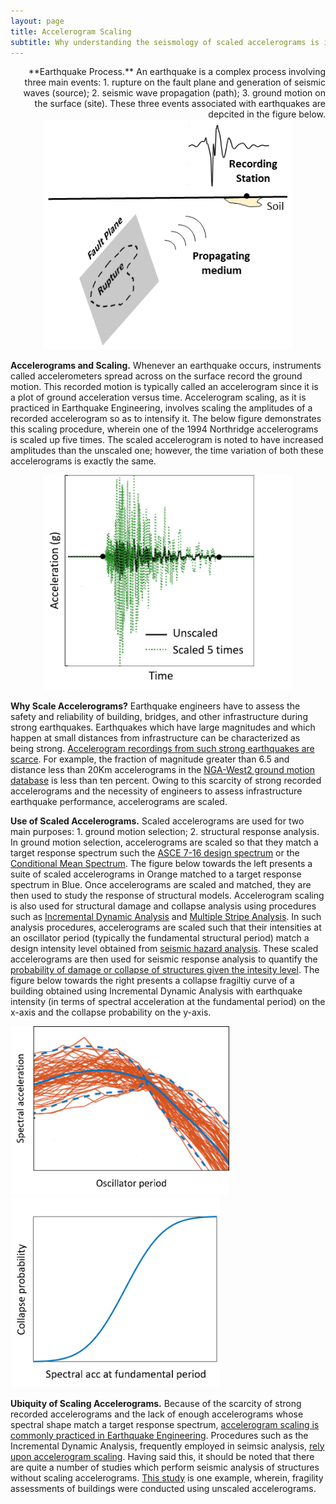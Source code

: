 ```yaml
---
layout: page
title: Accelerogram Scaling
subtitle: Why understanding the seismology of scaled accelerograms is important for Earthquake Engineering?
---
```


<div style="text-align: right">
**Earthquake Process.** An earthquake is a complex process involving three main events: 1. rupture on the fault plane and generation of seismic waves (source); 2. seismic wave propagation (path); 3. ground motion on the surface (site). These three events associated with earthquakes are depcited in the figure below.   
</div>

<center><img src="/Blogs/PBEE/Figures/Schem_Easy2.png" width="400"></center>

**Accelerograms and Scaling.** Whenever an earthquake occurs, instruments called accelerometers spread across on the surface record the ground motion. This recorded motion is typically called an accelerogram since it is a plot of ground acceleration versus time. Accelerogram scaling, as it is practiced in Earthquake Engineering, involves scaling the amplitudes of a recorded accelerogram so as to intensify it. The below figure demonstrates this scaling procedure, wherein one of the 1994 Northridge accelerograms is scaled up five times. The scaled accelerogram is noted to have increased amplitudes than the unscaled one; however, the time variation of both these accelerograms is exactly the same.

<center><img src="/Blogs/PBEE/Figures/Scaling_Desc1.PNG" width="400"></center>

**Why Scale Accelerograms?** Earthquake engineers have to assess the safety and reliability of building, bridges, and other infrastructure during strong earthquakes. Earthquakes which have large magnitudes and which happen at small distances from infrastructure can be characterized as being strong. [Accelerogram recordings from such strong earthquakes are scarce](https://onlinelibrary.wiley.com/doi/abs/10.1002/eqe.695). For example, the fraction of magnitude greater than 6.5 and distance less than 20Km accelerograms in the [NGA-West2 ground motion database](https://ngawest2.berkeley.edu/) is less than ten percent. Owing to this scarcity of strong recorded accelerograms and the necessity of engineers to assess infrastructure earthquake performance, accelerograms are scaled.

**Use of Scaled Accelerograms.** Scaled accelerograms are used for two main purposes: 1. ground motion selection; 2. structural response analysis. In ground motion selection, accelerograms are scaled so that they match a target response spectrum such the [ASCE 7-16 design spectrum](https://www.asce.org/asce-7/) or the [Conditional Mean Spectrum](https://ascelibrary.org/doi/full/10.1061/%28ASCE%29ST.1943-541X.0000215). The figure below towards the left presents a suite of scaled accelerograms in Orange matched to a target response spectrum in Blue. Once accelerograms are scaled and matched, they are then used to study the response of structural models. Accelerogram scaling is also used for structural damage and collapse analysis using procedures such as [Incremental Dynamic Analysis](https://onlinelibrary.wiley.com/doi/pdf/10.1002/eqe.141) and [Multiple Stripe Analysis](https://onlinelibrary.wiley.com/doi/epdf/10.1002/eqe.876). In such analysis procedures, accelerograms are scaled such that their intensities at an oscillator period (typically the fundamental structural period) match a design intensity level obtained from [seismic hazard analysis](https://earthquake.usgs.gov/hazards/interactive/). These scaled accelerograms are then used for seismic response analysis to quantify the [probability of damage or collapse of structures given the intesity level](https://www.earthquakespectra.org/doi/full/10.1193/021113EQS025M). The figure below towards the right presents a collapse fragiltiy curve of a building obtained using Incremental Dynamic Analysis with earthquake intensity (in terms of spectral acceleration at the fundamental period) on the x-axis and the collapse probability on the y-axis.

<img src="/Blogs/PBEE/Figures/Target_Spectrum1.PNG" width="350"> <img src="/Blogs/PBEE/Figures/Coll_Frag1.png" width="335">

**Ubiquity of Scaling Accelerograms.** Because of the scarcity of strong recorded accelerograms and the lack of enough accelerograms whose spectral shape match a target response spectrum, [accelerogram scaling is commonly practiced in Earthquake Engineering](https://www.nehrp.gov/pdf/nistgcr11-917-15.pdf). Procedures such as the Incremental Dynamic Analysis, frequently employed in seimsic analysis, [rely upon accelerogram scaling](https://onlinelibrary.wiley.com/doi/pdf/10.1002/eqe.141). Having said this, it should be noted that there are quite a number of studies which perform seismic analysis of structures without scaling accelerograms. [This study](https://onlinelibrary.wiley.com/doi/epdf/10.1002/eqe.2922) is one example, wherein, fragility assessments of buildings were conducted using unscaled accelerograms.

